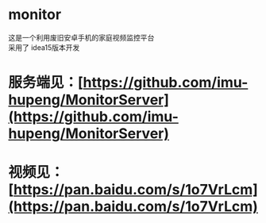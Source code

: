 # monitor
这是一个利用废旧安卓手机的家庭视频监控平台<br>
采用了 idea15版本开发
# 服务端见：[https://github.com/imu-hupeng/MonitorServer](https://github.com/imu-hupeng/MonitorServer)
# 视频见：[https://pan.baidu.com/s/1o7VrLcm](https://pan.baidu.com/s/1o7VrLcm)
